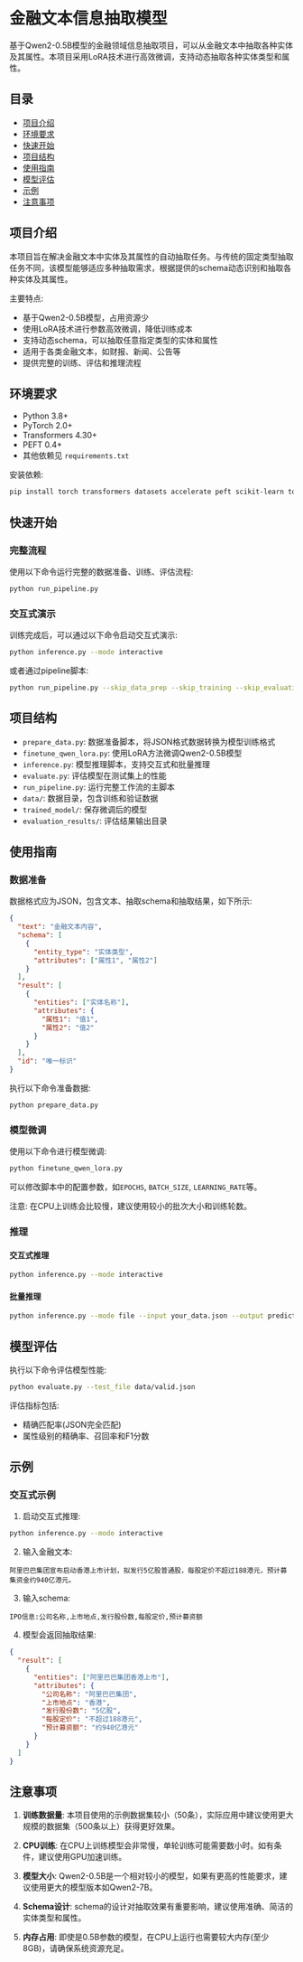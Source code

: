 # 金融文本信息抽取模型

基于Qwen2-0.5B模型的金融领域信息抽取项目，可以从金融文本中抽取各种实体及其属性。本项目采用LoRA技术进行高效微调，支持动态抽取各种实体类型和属性。

## 目录

- [项目介绍](#项目介绍)
- [环境要求](#环境要求)
- [快速开始](#快速开始)
- [项目结构](#项目结构)
- [使用指南](#使用指南)
- [模型评估](#模型评估)
- [示例](#示例)
- [注意事项](#注意事项)

## 项目介绍

本项目旨在解决金融文本中实体及其属性的自动抽取任务。与传统的固定类型抽取任务不同，该模型能够适应多种抽取需求，根据提供的schema动态识别和抽取各种实体及其属性。

主要特点:
- 基于Qwen2-0.5B模型，占用资源少
- 使用LoRA技术进行参数高效微调，降低训练成本
- 支持动态schema，可以抽取任意指定类型的实体和属性
- 适用于各类金融文本，如财报、新闻、公告等
- 提供完整的训练、评估和推理流程

## 环境要求

- Python 3.8+
- PyTorch 2.0+
- Transformers 4.30+
- PEFT 0.4+
- 其他依赖见 `requirements.txt`

安装依赖:
```bash
pip install torch transformers datasets accelerate peft scikit-learn tqdm
```

## 快速开始

### 完整流程

使用以下命令运行完整的数据准备、训练、评估流程:

```bash
python run_pipeline.py
```

### 交互式演示

训练完成后，可以通过以下命令启动交互式演示:

```bash
python inference.py --mode interactive
```

或者通过pipeline脚本:

```bash
python run_pipeline.py --skip_data_prep --skip_training --skip_evaluation --interactive
```

## 项目结构

- `prepare_data.py`: 数据准备脚本，将JSON格式数据转换为模型训练格式
- `finetune_qwen_lora.py`: 使用LoRA方法微调Qwen2-0.5B模型
- `inference.py`: 模型推理脚本，支持交互式和批量推理
- `evaluate.py`: 评估模型在测试集上的性能
- `run_pipeline.py`: 运行完整工作流的主脚本
- `data/`: 数据目录，包含训练和验证数据
- `trained_model/`: 保存微调后的模型
- `evaluation_results/`: 评估结果输出目录

## 使用指南

### 数据准备

数据格式应为JSON，包含文本、抽取schema和抽取结果，如下所示:

```json
{
  "text": "金融文本内容",
  "schema": [
    {
      "entity_type": "实体类型",
      "attributes": ["属性1", "属性2"]
    }
  ],
  "result": [
    {
      "entities": ["实体名称"],
      "attributes": {
        "属性1": "值1",
        "属性2": "值2"
      }
    }
  ],
  "id": "唯一标识"
}
```

执行以下命令准备数据:

```bash
python prepare_data.py
```

### 模型微调

使用以下命令进行模型微调:

```bash
python finetune_qwen_lora.py
```

可以修改脚本中的配置参数，如`EPOCHS`, `BATCH_SIZE`, `LEARNING_RATE`等。

注意: 在CPU上训练会比较慢，建议使用较小的批次大小和训练轮数。

### 推理

#### 交互式推理

```bash
python inference.py --mode interactive
```

#### 批量推理

```bash
python inference.py --mode file --input your_data.json --output predictions.json
```

## 模型评估

执行以下命令评估模型性能:

```bash
python evaluate.py --test_file data/valid.json
```

评估指标包括:
- 精确匹配率(JSON完全匹配)
- 属性级别的精确率、召回率和F1分数

## 示例

### 交互式示例

1. 启动交互式推理:
```bash
python inference.py --mode interactive
```

2. 输入金融文本:
```
阿里巴巴集团宣布启动香港上市计划，拟发行5亿股普通股，每股定价不超过188港元，预计募集资金约940亿港元。
```

3. 输入schema:
```
IPO信息:公司名称,上市地点,发行股份数,每股定价,预计募资额
```

4. 模型会返回抽取结果:
```json
{
  "result": [
    {
      "entities": ["阿里巴巴集团香港上市"],
      "attributes": {
        "公司名称": "阿里巴巴集团",
        "上市地点": "香港",
        "发行股份数": "5亿股",
        "每股定价": "不超过188港元",
        "预计募资额": "约940亿港元"
      }
    }
  ]
}
```

## 注意事项

1. **训练数据量**: 本项目使用的示例数据集较小（50条），实际应用中建议使用更大规模的数据集（500条以上）获得更好效果。

2. **CPU训练**: 在CPU上训练模型会非常慢，单轮训练可能需要数小时。如有条件，建议使用GPU加速训练。

3. **模型大小**: Qwen2-0.5B是一个相对较小的模型，如果有更高的性能要求，建议使用更大的模型版本如Qwen2-7B。

4. **Schema设计**: schema的设计对抽取效果有重要影响，建议使用准确、简洁的实体类型和属性。

5. **内存占用**: 即使是0.5B参数的模型，在CPU上运行也需要较大内存(至少8GB)，请确保系统资源充足。
